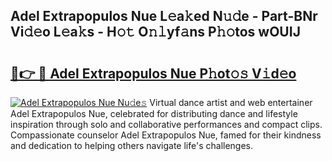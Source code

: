 ## Adel Extrapopulos Nue L𝚎a𝚔ed N𝚞𝚍e - Part-BNr Vi𝚍𝚎o L𝚎a𝚔s - H𝚘𝚝 O𝚗𝚕yf𝚊ns P𝚑𝚘tos wOUIJ

# <h2><a href="http://kfdio3.oniu.top/?m=Adel+Extrapopulos+Nue">🔗👉 🔴 Adel Extrapopulos Nue P𝚑ot𝚘𝚜 V𝚒d𝚎o</a></h2>

[![Adel Extrapopulos Nue Nu𝚍e𝚜](https://i.imgur.com/0qMVB7G.gif)](http://kfdio3.oniu.top/?m=Adel+Extrapopulos+Nue)
Virtual dance artist and web entertainer Adel Extrapopulos Nue, celebrated for distributing dance and lifestyle inspiration through solo and collaborative performances and compact clips. Compassionate counselor Adel Extrapopulos Nue, famed for their kindness and dedication to helping others navigate life's challenges.  
